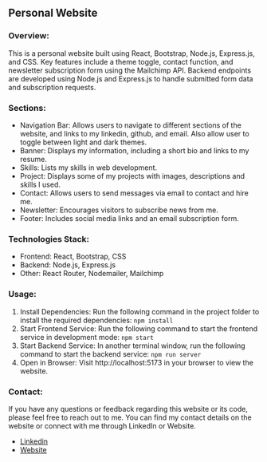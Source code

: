 ## Personal Website 

### Overview:
This is a personal website built using React, Bootstrap, Node.js, Express.js, and CSS. Key features include a theme toggle, contact function, and newsletter subscription form using the Mailchimp API. Backend endpoints are developed using Node.js and Express.js to handle submitted form data and subscription requests.

### Sections:
- Navigation Bar: Allows users to navigate to different sections of the website, and links to my linkedin, github, and email. Also allow user to toggle between light and dark themes.
- Banner: Displays my information, including a short bio and links to my resume.
- Skills: Lists my skills in web development.
- Project: Displays some of my projects with images, descriptions and skills I used.
- Contact: Allows users to send messages via email to contact and hire me.
- Newsletter: Encourages visitors to subscribe news from me.
- Footer: Includes social media links and an email subscription form.

### Technologies Stack:
- Frontend: React, Bootstrap, CSS
- Backend: Node.js, Express.js
- Other: React Router, Nodemailer, Mailchimp

### Usage:
1. Install Dependencies: Run the following command in the project folder to install the required dependencies:
```npm install```
2. Start Frontend Service: Run the following command to start the frontend service in development mode:
```npm start```
3. Start Backend Service: In another terminal window, run the following command to start the backend service:
```npm run server```
4. Open in Browser: Visit http://localhost:5173 in your browser to view the website.

### Contact:
If you have any questions or feedback regarding this website or its code, please feel free to reach out to me. You can find my contact details on the website or connect with me through LinkedIn or Website.
                

- <a href="https://www.linkedin.com/in/tzu-wei-lee" target="_blank">Linkedin</a>
- <a href="https://ssweilee.github.io/Personal-Website/" target="_blank">Website</a>
                